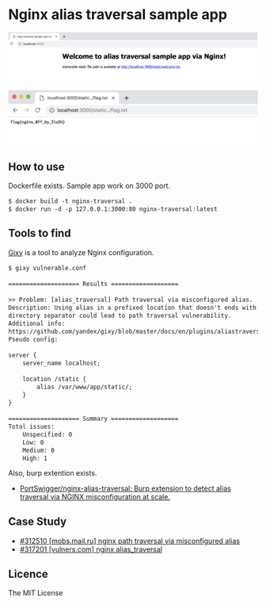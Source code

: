 # Nginx alias traversal sample app

![top](./screenshots/top.png)

![flag](./screenshots/flag.png)

## How to use
Dockerfile exists. Sample app work on 3000 port.

```
$ docker build -t nginx-traversal .
$ docker run -d -p 127.0.0.1:3000:80 nginx-traversal:latest
```

## Tools to find
[Gixy](https://github.com/yandex/gixy) is a tool to analyze Nginx configuration.

```
$ gixy vulnerable.conf 

==================== Results ===================

>> Problem: [alias_traversal] Path traversal via misconfigured alias.
Description: Using alias in a prefixed location that doesn't ends with directory separator could lead to path traversal vulnerability. 
Additional info: https://github.com/yandex/gixy/blob/master/docs/en/plugins/aliastraversal.md
Pseudo config:

server {
	server_name localhost;

	location /static {
		alias /var/www/app/static/;
	}
}

==================== Summary ===================
Total issues:
    Unspecified: 0
    Low: 0
    Medium: 0
    High: 1
```

Also, burp extention exists.

- [PortSwigger/nginx-alias-traversal: Burp extension to detect alias traversal via NGINX misconfiguration at scale.](https://github.com/PortSwigger/nginx-alias-traversal)

## Case Study
- [#312510 [mobs.mail.ru] nginx path traversal via misconfigured alias](https://hackerone.com/reports/312510)
- [#317201 [vulners.com] nginx alias_traversal](https://hackerone.com/reports/317201)

## Licence
The MIT License

